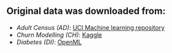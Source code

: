 ## Original data was downloaded from:

* _Adult Census (AD)_: [UCI Machine learning repository](https://archive.ics.uci.edu/dataset/2/adult)
* _Churn Modelling (CH)_: [Kaggle](https://www.kaggle.com/datasets/shrutimechlearn/churn-modelling)
* _Diabetes (DI)_: [OpenML](https://openml.org/search?type=data&sort=runs&id=37&status=active)

